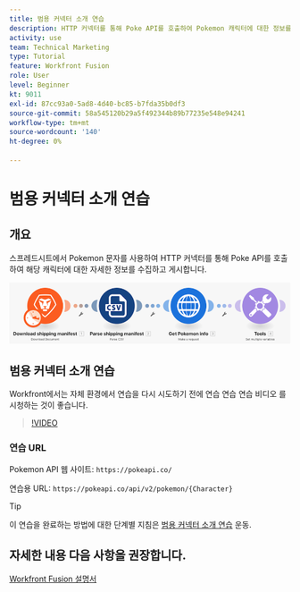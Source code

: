 ```yaml
---
title: 범용 커넥터 소개 연습
description: HTTP 커넥터를 통해 Poke API를 호출하여 Pokemon 캐릭터에 대한 정보를 수집하고 게시하는 방법을 알아봅니다. [!DNL Adobe Workfront Fusion].
activity: use
team: Technical Marketing
type: Tutorial
feature: Workfront Fusion
role: User
level: Beginner
kt: 9011
exl-id: 87cc93a0-5ad8-4d40-bc85-b7fda35b0df3
source-git-commit: 58a545120b29a5f492344b89b77235e548e94241
workflow-type: tm+mt
source-wordcount: '140'
ht-degree: 0%

---
```


# 범용 커넥터 소개 연습

## 개요

스프레드시트에서 Pokemon 문자를 사용하여 HTTP 커넥터를 통해 Poke API를 호출하여 해당 캐릭터에 대한 자세한 정보를 수집하고 게시합니다.

![Fusion 시나리오의 이미지](assets/universal-connectors-and-routing-1.png)

## 범용 커넥터 소개 연습

Workfront에서는 자체 환경에서 연습을 다시 시도하기 전에 연습 연습 연습 비디오 를 시청하는 것이 좋습니다.

>[!VIDEO](https://video.tv.adobe.com/v/335270/?quality=12)

### 연습 URL

Pokemon API 웹 사이트: `https://pokeapi.co/`

연습용 URL: `https://pokeapi.co/api/v2/pokemon/{Character}`

>[!TIP]
>
>이 연습을 완료하는 방법에 대한 단계별 지침은 [범용 커넥터 소개 연습](https://experienceleague.adobe.com/docs/workfront-learn/tutorials-workfront/fusion/exercises/introduction-to-universal-connectors.html?lang=en) 운동.


## 자세한 내용 다음 사항을 권장합니다.

[Workfront Fusion 설명서](https://experienceleague.adobe.com/docs/workfront/using/adobe-workfront-fusion/workfront-fusion-2.html?lang=en)
